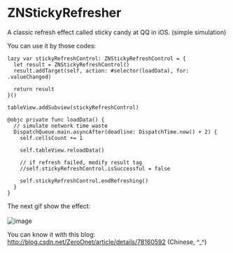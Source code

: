 # ZNStickyRefresher
A classic refresh effect called sticky candy at QQ in iOS. (simple simulation)

You can use it by those codes:

```
lazy var stickyRefreshControl: ZNStickyRefreshControl = {
  let result = ZNStickyRefreshControl()
  result.addTarget(self, action: #selector(loadData), for: .valueChanged)
        
  return result
}()

tableView.addSubview(stickyRefreshControl)

@objc private func loadData() {
  // simulate network time waste
  DispatchQueue.main.asyncAfter(deadline: DispatchTime.now() + 2) { 
    self.cellsCount += 1
            
    self.tableView.reloadData()
            
    // if refresh failed, modify result tag
    //self.stickyRefreshControl.isSuccessful = false
            
    self.stickyRefreshControl.endRefreshing()
  }
}
```

The next gif show the effect:<br></br>
![image](https://github.com/ZeroOnet/ZNStickyRefresher/blob/master/ZNStickyRefresher/ZNStickyRefresher/Dispaly/display.gif)

You can know it with this blog: http://blog.csdn.net/ZeroOnet/article/details/78160592 (Chinese, ^_^)
